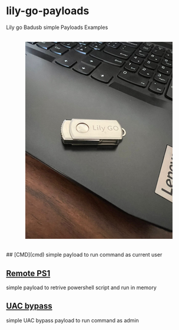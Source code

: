 # lily-go-payloads
Lily go Badusb simple Payloads Examples
<br>
<br><center>
<img src="lily_go.jpeg" alt="lily go" width="400"/>
</center>
<br>
## [CMD](cmd)
simple  payload to run command as current user

## [Remote PS1](remote_ps1)
simple  payload to retrive powershell script and run in memory


## [UAC bypass](UAC_bypass)
simple UAC bypass payload to run command as admin

